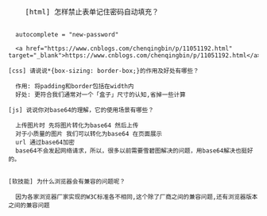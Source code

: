 <!DOCTYPE html>
<html lang="en">
<head>
  <meta charset="UTF-8">
  <title>Title</title>
</head>
<body>
  <pre>
    [html] 怎样禁止表单记住密码自动填充？

      autocomplete = "new-password"

      <a href="https://www.cnblogs.com/chenqingbin/p/11051192.html" target="_blank">https://www.cnblogs.com/chenqingbin/p/11051192.html</a>

    [css] 请说说*{box-sizing: border-box;}的作用及好处有哪些？

      作用: 将padding和border包括在width内
      好处: 更符合我们通常对一个「盒子」尺寸的认知,省掉一些计算

    [js] 说说你对base64的理解，它的使用场景有哪些？

      上传图片时 先将图片转化为base64 然后上传
      对于小质量的图片 我们可以转化为base64 在页面展示
      url 通过base64加密
      base64不会发起网络请求，所以，很多以前需要雪碧图解决的问题，用base64解决也挺好的。


    [软技能] 为什么浏览器会有兼容的问题呢？

      因为各家浏览器厂家实现的W3C标准各不相同,这个除了厂商之间的兼容问题,还有浏览器版本之间的兼容问题


  </pre>
</body>

<script>

  //手写

  //实现

</script>
</html>
